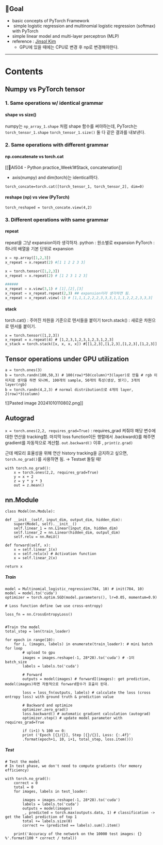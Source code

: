 ## 🎯Goal
- basic concepts of PyTorch Framework
-  simple logistic regression and multinomial logistic regression (softmax) with PyTorch
- simple linear model and multi-layer perceptron (MLP)
- reference : [Jinsol Kim](https://gaussian37.github.io/dl-pytorch-snippets/)
	- GPU에 있을 때에는 CPU로 변경 후 np로 변경해야한다.
---
# Contents
## Numpy vs PyTorch tensor
### 1. Same operations w/ identical grammar
#### shape vs size()
numpy는 `np_array_1.shape` 처럼 shape 함수를 써야하는데, PyTorch는 `torch_tensor_1.shape` `torch_tensor_1.size()` 둘 다 같은 결과를 내보낸다.

### 2. Same operations with different grammar
#### np.concatenate vs torch.cat
[[🧩AI504 - Python practice_Week1#Stack, concatenation]]

- axis(numpy) and dim(torch)는 identical하다.
```PyTorch
torch_concate=torch.cat([torch_tensor_1, torch_tensor_2], dim=0)
```

#### reshape (np) vs view (PyTorch)

```PyTorch
torch_reshaped = torch_concate.view(4,2)
```

### 3. Different operations with same grammar
#### repeat
repeat을 그냥 expansion이라 생각하자. 
python : 원소별로 expansion
PyTorch : 하나의 배열을 기본 단위로 expansion
```Python
x = np.array([1,2,3])
x_repeat = x.repeat(2) #[1 1 2 2 3 3]

x = torch.tensor([1,2,3])
x_repeat = x.repeat(2) # [1 2 3 1 2 3]

######
x_repeat = x.view(3,1) # [1],[2],[3]
x_repeat = x_repeat.repeat(2,3) ## expansion이라 생각하면 됨.
x_repeat = x_repeat.view(-1) # [1,1,1,2,2,2,3,3,3,1,1,1,2,2,2,3,3,3]
```

#### stack 
torch.cat() : 주어진 차원을 기준으로 텐서들을 붙이기
torch.stack() : 새로운 차원으로 텐서를 붙이기.

```PyTorch
x = torch.tensor([1,2,3])
x_repeat = x.repeat(4) # [1,2,3,1,2,3,1,2,3,1,2,3]
x_stack = torch.stack([x, x, x, x]) #[[1,2,3],[1,2,3],[1,2,3],[1,2,3]]

```


## Tensor operations under GPU utilization

```
a = torch.ones(3)
b = torch.randn(100,50,3) # 100(row)*50(column)*3(layer)로 만듦 # rgb 이미지로 생각을 하면 되나봐, 100개의 sample, 50개의 특성(생상, 밝기), 3개의 layer(rgb)
b = torch.randn(4,2,3) # normal distribution으로 4개의 layer, 2(row)*3(column)
```

![[Pasted image 20241010110802.png]]

## Autograd
`x = torch.ones(2,2, requires_grad=True)` : requires_grad 켜줘야 해당 변수에 대한 연산을 tracking함.
마지막 loss function이든 행렬에서 .backward()를 해주면 gradient를 자동적으로 계산함.
`out.backward()` 이후 , `print(z.grad)`

근데 메모리 효율성을 위해 연산 history tracking을 금지하고 싶으면, `torch.no_grad()`를 사용하면 됨. → Testset 돌릴 때!

```PyTorch
with torch.no_grad(): 
	x = torch.ones(2,2, requires_grad=True)
	y = x + 2
	z = y * y * 3
	out = z.mean()
```


## nn.Module

```PyTorch
class Model(nn.Module):

def __init__(self, input_dim, output_dim, hidden_dim):
	super(Model, self).__init__()
	self.linear_1 = nn.Linear(input_dim, hidden_dim)
	self.linear_2 = nn.Linear(hidden_dim, output_dim)
	self.relu = nn.ReLU()

def forward(self, x):
	x = self.linear_1(x)
	x = self.relu(x) # Activation function
	x = self.linear_2(x)

return x
```

##### Train
```PyTorch
model = Multinomial_logistic_regression(784, 10) # init(784, 10)
model = model.to('cuda')
optimizer = torch.optim.SGD(model.parameters(), lr=0.05, momentum=0.9)

# Loss function define (we use cross-entropy)

loss_fn = nn.CrossEntropyLoss()

  
#Train the model
total_step = len(train_loader)

for epoch in range(10):
	for i, (images, labels) in enumerate(train_loader): # mini batch for loop
		# upload to gpu
		images = images.reshape(-1, 28*28).to('cuda') # -1이 batch_size
		labels = labels.to('cuda')
		
		# Forward
		outputs = model(images) # forwardI(images): get prediction, model(images)하면 자동적으로 forward함수가 호출이 된대.
		
		loss = loss_fn(outputs, labels) # calculate the loss (cross entropy loss) with ground truth & prediction value
		
		# Backward and optimize
		optimizer.zero_grad()
		loss.backward() # automatic gradient calculation (autograd)
		optimizer.step() # update model parameter with requires_grad=True
		
		if (i+1) % 100 == 0:
		print ('Epoch [{}/{}], Step [{}/{}], Loss: {:.4f}'
		.format(epoch+1, 10, i+1, total_step, loss.item()))
```

##### Test
```PyTorch
# Test the model
# In test phase, we don't need to compute gradients (for memory efficiency)

with torch.no_grad():
	correct = 0
	total = 0
	for images, labels in test_loader:
	
		images = images.reshape(-1, 28*28).to('cuda')
		labels = labels.to('cuda')
		outputs = model(images)
		_, predicted = torch.max(outputs.data, 1) # classification -> get the label prediction of top 1
		total += labels.size(0)
		correct += (predicted == labels).sum().item()
	
	print('Accuracy of the network on the 10000 test images: {} %'.format(100 * correct / total))
```